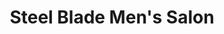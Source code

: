 ---
title: "Steel Blade Men's Salon"
url: /albuquerque/steel-blade-mens-salon/
shop: hairdresser
---